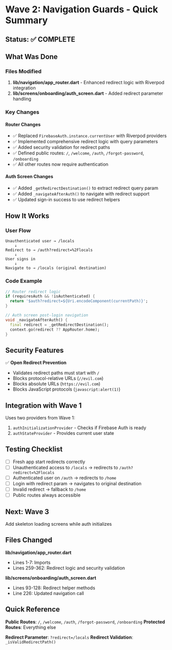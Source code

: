 # Wave 2: Navigation Guards - Quick Summary

## Status: ✅ COMPLETE

## What Was Done

### Files Modified
1. **lib/navigation/app_router.dart** - Enhanced redirect logic with Riverpod integration
2. **lib/screens/onboarding/auth_screen.dart** - Added redirect parameter handling

### Key Changes

#### Router Changes
- ✅ Replaced `FirebaseAuth.instance.currentUser` with Riverpod providers
- ✅ Implemented comprehensive redirect logic with query parameters
- ✅ Added security validation for redirect paths
- ✅ Defined public routes: `/`, `/welcome`, `/auth`, `/forgot-password`, `/onboarding`
- ✅ All other routes now require authentication

#### Auth Screen Changes
- ✅ Added `_getRedirectDestination()` to extract redirect query param
- ✅ Added `_navigateAfterAuth()` to navigate with redirect support
- ✅ Updated sign-in success to use redirect helpers

## How It Works

### User Flow
```
Unauthenticated user → /locals
    ↓
Redirect to → /auth?redirect=%2Flocals
    ↓
User signs in
    ↓
Navigate to → /locals (original destination)
```

### Code Example
```dart
// Router redirect logic
if (requiresAuth && !isAuthenticated) {
  return '$auth?redirect=${Uri.encodeComponent(currentPath)}';
}

// Auth screen post-login navigation
void _navigateAfterAuth() {
  final redirect = _getRedirectDestination();
  context.go(redirect ?? AppRouter.home);
}
```

## Security Features

✅ **Open Redirect Prevention**
- Validates redirect paths must start with `/`
- Blocks protocol-relative URLs (`//evil.com`)
- Blocks absolute URLs (`https://evil.com`)
- Blocks JavaScript protocols (`javascript:alert(1)`)

## Integration with Wave 1

Uses two providers from Wave 1:
1. `authInitializationProvider` - Checks if Firebase Auth is ready
2. `authStateProvider` - Provides current user state

## Testing Checklist

- [ ] Fresh app start redirects correctly
- [ ] Unauthenticated access to `/locals` → redirects to `/auth?redirect=%2Flocals`
- [ ] Authenticated user on `/auth` → redirects to `/home`
- [ ] Login with redirect param → navigates to original destination
- [ ] Invalid redirect → fallback to `/home`
- [ ] Public routes always accessible

## Next: Wave 3

Add skeleton loading screens while auth initializes

## Files Changed

**lib/navigation/app_router.dart**
- Lines 1-7: Imports
- Lines 259-362: Redirect logic and security validation

**lib/screens/onboarding/auth_screen.dart**
- Lines 93-128: Redirect helper methods
- Line 226: Updated navigation call

## Quick Reference

**Public Routes**: `/`, `/welcome`, `/auth`, `/forgot-password`, `/onboarding`
**Protected Routes**: Everything else

**Redirect Parameter**: `?redirect=/locals`
**Redirect Validation**: `_isValidRedirectPath()`
